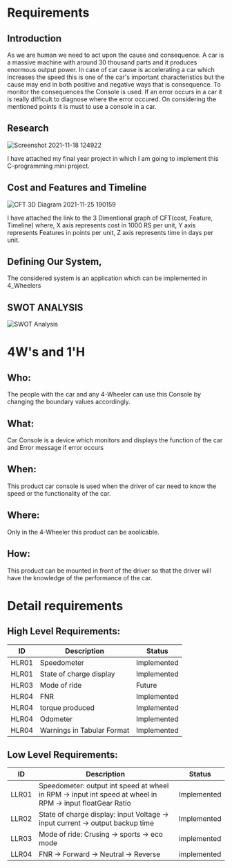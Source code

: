 # Requirements
## Introduction
  As we are human we need to act upon the cause and consequence. A car is a massive machine with around 30 thousand parts and it produces enormous output power. In case of car cause is accelerating a car which increases the speed this is one of the car's important characteristics but the cause may end in both positive and negative ways that is consequence. To monitor the consequences the Console is used. If an error occurs in a car it is really difficult to diagnose where the error occured. On considering the mentioned points it is must to use a console in a car.  

## Research
![Screenshot 2021-11-18 124922](https://user-images.githubusercontent.com/45603597/143449363-5eb250db-a974-4cfc-9ed9-3503d8144471.png)

I have attached my final year project in which I am going to implement this C-programming mini project. 


## Cost and Features and Timeline

![CFT 3D Diagram 2021-11-25 190159](https://user-images.githubusercontent.com/45603597/143450698-72bdeab2-20dd-4f0e-a759-7c7cb352e516.png)


I have attached the link to the 3 Dimentional graph of CFT(cost, Feature, Timeline) 
where, X axis represents cost in 1000 RS per unit, Y axis represents Features in points per unit, Z axis represents time in days per unit.


## Defining Our System, 

   The considered system is an application which can be implemented in 4_Wheelers 
## SWOT ANALYSIS
![SWOT Analysis](https://user-images.githubusercontent.com/45603597/143449195-fe58cc98-4629-4606-a658-bba883f1ec78.png)

# 4W&#39;s and 1&#39;H

## Who:

The people with the car and any 4-Wheeler can use this Console by changing the boundary values accordingly.

## What:

Car Console is a device which monitors and displays the function of the car and Error message if error occurs

## When:

This product car console is used when the driver of car need to know the speed or the functionality of the car.

## Where:

Only in the 4-Wheeler this product can be aoolicable.

## How:

This product can be mounted in front of the driver so that the driver will have the knowledge of the performance of the car.

# Detail requirements
## High Level Requirements:

| ID    | Description                             | Status              | 
|-------|-----------------------------------------|---------------------|
| HLR01 |Speedometer                              |Implemented          |
| HLR01 |State of charge display                  |Implemented          |
| HLR03 |Mode of ride |Future                     |Implemented          |
| HLR04 | FNR                                     |Implemented          |
| HLR04 | torque produced                         |Implemented          |
| HLR04 | Odometer                                |Implemented          |
| HLR04 | Warnings in Tabular Format              |Implemented          |


## Low Level Requirements:

| ID    | Description           | Status              | 
|-------|-----------------------|---------------------|
| LLR01 |Speedometer: output int speed at wheel in RPM -> input int speed at wheel in RPM -> input floatGear Ratio           |   Implemented       |
| LLR02 |State of charge display: input Voltage -> input current -> output backup time|   Implemented       |
| LLR03 |Mode of ride: Crusing -> sports -> eco mode         |   implemented            |
| LLR04 |FNR -> Forward -> Neutral -> Reverse       |   implemented            |
